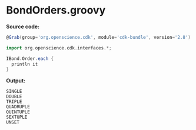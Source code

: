 # BondOrders.groovy
**Source code:**
```groovy
@Grab(group='org.openscience.cdk', module='cdk-bundle', version='2.8')

import org.openscience.cdk.interfaces.*;

IBond.Order.each {
  println it
}
```
**Output:**
```plain
SINGLE
DOUBLE
TRIPLE
QUADRUPLE
QUINTUPLE
SEXTUPLE
UNSET
```

